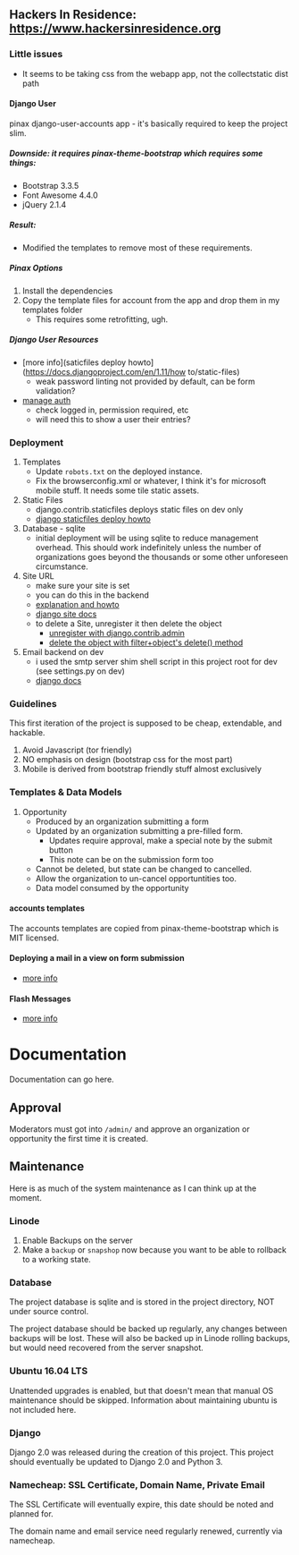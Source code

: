 ## Hackers In Residence: https://www.hackersinresidence.org

### Little issues

- It seems to be taking css from the webapp app, not the collectstatic dist path


#### Django User 

pinax django-user-accounts app - it's basically required to keep the project slim.

##### Downside: it requires pinax-theme-bootstrap which requires some things:

- Bootstrap 3.3.5
- Font Awesome 4.4.0
- jQuery 2.1.4

##### Result:

- Modified the templates to remove most of these requirements.

##### Pinax Options

1. Install the dependencies
2. Copy the template files for account from the app and drop them in my templates folder
    - This requires some retrofitting, ugh.


##### Django User Resources

- [more info](saticfiles deploy howto](https://docs.djangoproject.com/en/1.11/how    to/static-files)
    - weak password linting not provided by default, can be form validation?
- [manage auth](https://docs.djangoproject.com/en/1.11/topics/auth/default/)
    - check logged in, permission required, etc
    - will need this to show a user their entries?


### Deployment

1. Templates
    - Update `robots.txt` on the deployed instance.
    - Fix the browserconfig.xml or whatever, I think it's for microsoft mobile stuff. It needs some tile static assets.
1. Static Files
    - django.contrib.staticfiles deploys static files on dev only
    - [django staticfiles deploy howto](https://docs.djangoproject.com/en/1.11/howto/static-files/deployment/)
1. Database - sqlite
    - initial deployment will be using sqlite to reduce management overhead. This should work indefinitely unless the number of organizations goes beyond the thousands or some other unforeseen circumstance.
1. Site URL
    - make sure your site is set
    - you can do this in the backend
    - [explanation and howto](https://stackoverflow.com/questions/11814059/site-matching-query-does-not-exist)
    - [django site docs](https://docs.djangoproject.com/en/1.11/ref/contrib/sites/)
    - to delete a Site, unregister it then delete the object
        - [unregister with django.contrib.admin](https://stackoverflow.com/questions/5742279/removing-sites-from-django-admin-page)
        - [delete the object with filter+object's delete() method](https://stackoverflow.com/questions/3805958/how-to-delete-a-record-in-django-models)
1. Email backend on dev
    - i used the smtp server shim shell script in this project root for dev (see settings.py on dev)
    - [django docs](https://docs.djangoproject.com/en/1.11/topics/email/)


### Guidelines

This first iteration of the project is supposed to be cheap, extendable, and hackable.

1. Avoid Javascript (tor friendly)
1. NO emphasis on design (bootstrap css for the most part)
1. Mobile is derived from bootstrap friendly stuff almost exclusively


### Templates & Data Models

1. Opportunity
    - Produced by an organization submitting a form
    - Updated by an organization submitting a pre-filled form.
        - Updates require approval, make a special note by the submit button
        - This note can be on the submission form too
    - Cannot be deleted, but state can be changed to cancelled.
    - Allow the organization to un-cancel opportuntities too.
    - Data model consumed by the opportunity

#### accounts templates

The accounts templates are copied from pinax-theme-bootstrap which is MIT licensed.


#### Deploying a mail in a view on form submission

- [more info](https://docs.djangoproject.com/en/1.11/topics/forms/#field-data)


#### Flash Messages

- [more info](https://docs.djangoproject.com/en/1.11/ref/contrib/messages/)


# Documentation

Documentation can go here.


## Approval

Moderators must got into `/admin/` and approve an organization or opportunity the first time it is created.


## Maintenance

Here is as much of the system maintenance as I can think up at the moment.


### Linode

1. Enable Backups on the server
2. Make a `backup` or `snapshop` now because you want to be able to rollback to a working state.

### Database

The project database is sqlite and is stored in the project directory, NOT under source control.

The project database should be backed up regularly, any changes between backups will be lost. These will also be backed up in Linode rolling backups, but would need recovered from the server snapshot.


### Ubuntu 16.04 LTS

Unattended upgrades is enabled, but that doesn't mean that manual OS maintenance should be skipped. Information about maintaining ubuntu is not included here.


### Django

Django 2.0 was released during the creation of this project. This project should eventually be updated to Django 2.0 and Python 3.


###  Namecheap: SSL Certificate, Domain Name, Private Email

The SSL Certificate will eventually expire, this date should be noted and planned for.

The domain name and email service need regularly renewed, currently via namecheap.
